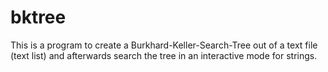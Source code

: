 # bktree
This is a program to create a Burkhard-Keller-Search-Tree out of a text file (text list) and afterwards search the tree in an interactive mode for strings.

